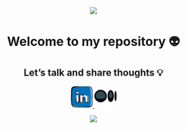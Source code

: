 <p align="center">
  <img src="https://capsule-render.vercel.app/api?type=waving&color=_custom_gradient:0:a0c4ff,25:b3d9ff,50:fff5ba,75:ffcba4,100:ffb3a7&text=🐦‍🔥Hello%20World!&height=100&section=header&fontColor=ffffff&strokeColor=000&strokeWidth=2"/>
</p>

<h1 align="center">
  Welcome to my repository 👽
</h1>

<h2 align="center">
  Let’s talk and share thoughts 💡
</h2>

<p align="center">
  <a href="https://it.linkedin.com/in/nemanja-majstorovic-b47302206">
    <img height="50" src="https://github.com/nmswe/nmswe/blob/main/images/linkedin_logo.png"/>
  </a>
  <a href="https://medium.com/@nemanja.majstorovic.swe">
    <img height="50" src="https://github.com/nmswe/nmswe/blob/main/images/medium_logo.png"/>
  </a>
</p>

<!--
**nmswe/nmswe** is a ✨ _special_ ✨ repository because its `README.md` (this file) appears on your GitHub profile.

Here are some ideas to get you started:

- 🔭 I’m currently working on ...
- 🌱 I’m currently learning ...
- 👯 I’m looking to collaborate on ...
- 🤔 I’m looking for help with ...
- 💬 Ask me about ...
- 📫 How to reach me: ...
- 😄 Pronouns: ...
- ⚡ Fun fact: ...
-->

<p align="center">
  <img src="https://capsule-render.vercel.app/api?type=waving&color=_custom_gradient:0:6495ed,25:87cefa,50:fffacd,75:ffa07a,100:fa8072&height=100&section=footer"/>
</p>



